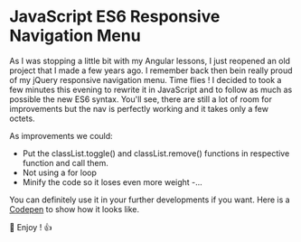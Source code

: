 # JavaScript ES6 Responsive Navigation Menu

As I was stopping a little bit with my Angular lessons, I just reopened an old project that I made a few years ago. I remember back then bein really proud of my jQuery responsive navigation menu. Time flies !
I decided to took a few minutes this evening to rewrite it in JavaScript and to follow as much as possible the new ES6 syntax.
You'll see, there are still a lot of room for improvements but the nav is perfectly working and it takes only a few octets.

As improvements we could:

- Put the classList.toggle() and classList.remove() functions in respective function and call them.
- Not using a for loop
- Minify the code so it loses even more weight
-...

You can definitely use it in your further developments if you want.
Here is a [Codepen](https://codepen.io/Modjo/pen/xLGLvx) to show how it looks like.

:rocket: Enjoy ! :+1: